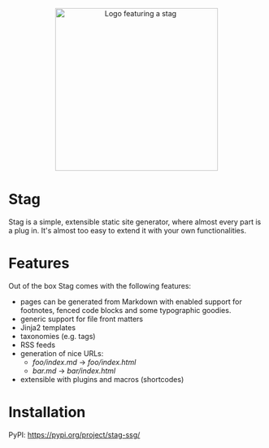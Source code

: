 <p align="center">
  <a href="https://git.goral.net.pl/mgoral/stag">
    <img alt="Logo featuring a stag" src="https://git.goral.net.pl/mgoral/stag/raw/branch/master/doc/stag.png" width="320"/>
  </a>
</p>

# Stag

Stag is a simple, extensible static site generator, where almost every part
is a plug in. It's almost too easy to extend it with your own
functionalities.

# Features

Out of the box Stag comes with the following features:

- pages can be generated from Markdown with enabled support for footnotes,
  fenced code blocks and some typographic goodies.
- generic support for file front matters
- Jinja2 templates
- taxonomies (e.g. tags)
- RSS feeds
- generation of nice URLs:
  - _foo/index.md_ → _foo/index.html_
  - _bar.md_ → _bar/index.html_
- extensible with plugins and macros (shortcodes)

# Installation

PyPI: https://pypi.org/project/stag-ssg/
